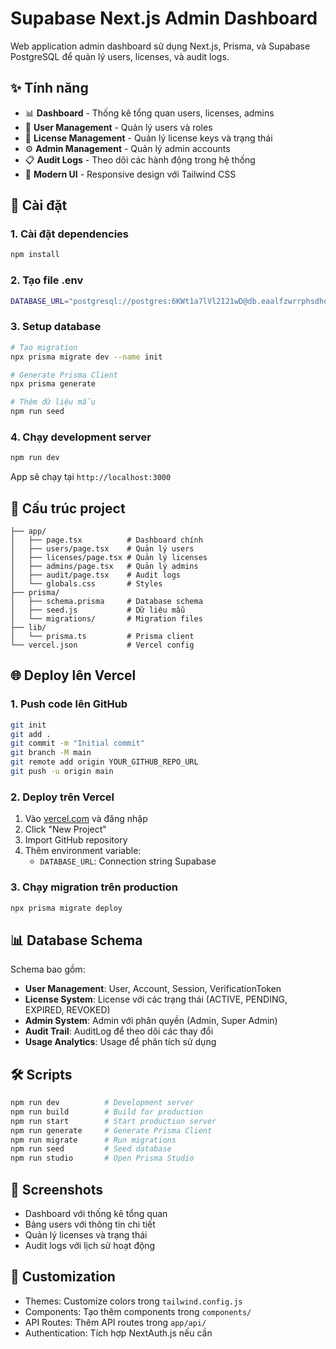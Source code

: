 # Supabase Next.js Admin Dashboard

Web application admin dashboard sử dụng Next.js, Prisma, và Supabase PostgreSQL để quản lý users, licenses, và audit logs.

<!-- Updated: Added environment variable support -->

## ✨ Tính năng

- 📊 **Dashboard** - Thống kê tổng quan users, licenses, admins
- 👥 **User Management** - Quản lý users và roles
- 🔑 **License Management** - Quản lý license keys và trạng thái
- ⚙️ **Admin Management** - Quản lý admin accounts
- 📋 **Audit Logs** - Theo dõi các hành động trong hệ thống
- 🎨 **Modern UI** - Responsive design với Tailwind CSS

## 🚀 Cài đặt

### 1. Cài đặt dependencies

```bash
npm install
```

### 2. Tạo file .env

```bash
DATABASE_URL="postgresql://postgres:6KWt1a7lVl2I21wD@db.eaalfzwrrphsdhdrdgjl.supabase.co:5432/postgres"
```

### 3. Setup database

```bash
# Tạo migration
npx prisma migrate dev --name init

# Generate Prisma Client
npx prisma generate

# Thêm dữ liệu mẫu
npm run seed
```

### 4. Chạy development server

```bash
npm run dev
```

App sẽ chạy tại `http://localhost:3000`

## 📁 Cấu trúc project

```
├── app/
│   ├── page.tsx          # Dashboard chính
│   ├── users/page.tsx    # Quản lý users
│   ├── licenses/page.tsx # Quản lý licenses
│   ├── admins/page.tsx   # Quản lý admins
│   ├── audit/page.tsx    # Audit logs
│   └── globals.css       # Styles
├── prisma/
│   ├── schema.prisma     # Database schema
│   ├── seed.js           # Dữ liệu mẫu
│   └── migrations/       # Migration files
├── lib/
│   └── prisma.ts         # Prisma client
└── vercel.json           # Vercel config
```

## 🌐 Deploy lên Vercel

### 1. Push code lên GitHub

```bash
git init
git add .
git commit -m "Initial commit"
git branch -M main
git remote add origin YOUR_GITHUB_REPO_URL
git push -u origin main
```

### 2. Deploy trên Vercel

1. Vào [vercel.com](https://vercel.com) và đăng nhập
2. Click "New Project"
3. Import GitHub repository
4. Thêm environment variable:
   - `DATABASE_URL`: Connection string Supabase

### 3. Chạy migration trên production

```bash
npx prisma migrate deploy
```

## 📊 Database Schema

Schema bao gồm:

- **User Management**: User, Account, Session, VerificationToken
- **License System**: License với các trạng thái (ACTIVE, PENDING, EXPIRED, REVOKED)
- **Admin System**: Admin với phân quyền (Admin, Super Admin)
- **Audit Trail**: AuditLog để theo dõi các thay đổi
- **Usage Analytics**: Usage để phân tích sử dụng

## 🛠️ Scripts

```bash
npm run dev          # Development server
npm run build        # Build for production
npm run start        # Start production server
npm run generate     # Generate Prisma Client
npm run migrate      # Run migrations
npm run seed         # Seed database
npm run studio       # Open Prisma Studio
```

## 📱 Screenshots

- Dashboard với thống kê tổng quan
- Bảng users với thông tin chi tiết
- Quản lý licenses và trạng thái
- Audit logs với lịch sử hoạt động

## 🔧 Customization

- Themes: Customize colors trong `tailwind.config.js`
- Components: Tạo thêm components trong `components/`
- API Routes: Thêm API routes trong `app/api/`
- Authentication: Tích hợp NextAuth.js nếu cần 